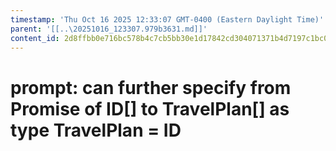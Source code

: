 ```yaml
---
timestamp: 'Thu Oct 16 2025 12:33:07 GMT-0400 (Eastern Daylight Time)'
parent: '[[..\20251016_123307.979b3631.md]]'
content_id: 2d8ffbb0e716bc578b4c7cb5bb30e1d17842cd304071371b4d7197c1bc023d6b
---
```


# prompt: can further specify from Promise of ID\[] to TravelPlan\[] as type TravelPlan = ID
